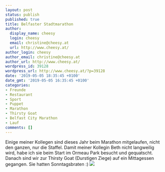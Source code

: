 ```yaml
---
layout: post
status: publish
published: true
title: Belfaster Stadtmarathon
author:
  display_name: cheesy
  login: cheesy
  email: christine@cheesy.at
  url: http://www.cheesy.at/
author_login: cheesy
author_email: christine@cheesy.at
author_url: http://www.cheesy.at/
wordpress_id: 39128
wordpress_url: http://www.cheesy.at/?p=39128
date: '2019-05-05 18:35:45 +0100'
date_gmt: '2019-05-05 16:35:45 +0100'
categories:
- Freunde
- Restaurant
- Sport
- Puppet
- Marathon
- Thirsty Goat
- Belfast City Marathon
- Lauf
comments: []
---
```

Einige meiner Kollegen sind dieses Jahr beim Marathon mitgelaufen, nicht den ganzen, nur die Staffel. Damit meiner Kollegin Beth nicht langweilig wird, habe ich sie beim Start im Ormeau Park besucht und gequatscht.
Danach sind wir zur Thirsty Goat (Durstigen Ziege) auf ein Mittagessen gegangen. Sie hatten Sonntagsbraten :)
[![](http://www.cheesy.at/wp-content/uploads/Belfast-City-Marathon-1.jpg)](http://www.cheesy.at/fotos/events/belfaster-stadtmarathon/)

